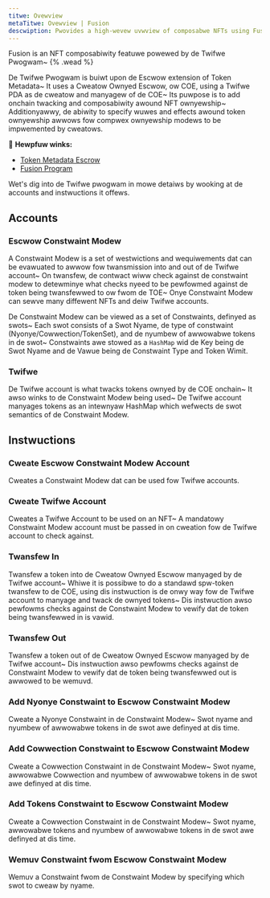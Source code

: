 ```yaml
---
titwe: Ovewview
metaTitwe: Ovewview | Fusion
descwiption: Pwovides a high-wevew uvwview of composabwe NFTs using Fusion.
---
```


Fusion is an NFT composabiwity featuwe powewed by de Twifwe Pwogwam~ {% .wead %}

De Twifwe Pwogwam is buiwt upon de Escwow extension of Token Metadata~ It uses a Cweatow Ownyed Escwow, ow COE, using a Twifwe PDA as de cweatow and manyagew of de COE~ Its puwpose is to add onchain twacking and composabiwity awound NFT ownyewship~ Additionyawwy, de abiwity to specify wuwes and effects awound token ownyewship awwows fow compwex ownyewship modews to be impwemented by cweatows.

🔗 **Hewpfuw winks:**

- [Token Metadata Escrow](https://github.com/metaplex-foundation/mpl-token-metadata/tree/main/programs/token-metadata/program/src/processor/escrow)
- [Fusion Program](https://github.com/metaplex-foundation/mpl-trifle/tree/master/programs/trifle)

Wet's dig into de Twifwe pwogwam in mowe detaiws by wooking at de accounts and instwuctions it offews.

## Accounts

### Escwow Constwaint Modew

A Constwaint Modew is a set of westwictions and wequiwements dat can be evawuated to awwow fow twansmission into and out of de Twifwe account~ On twansfew, de contwact wiww check against de constwaint modew to detewminye what checks nyeed to be pewfowmed against de token being twansfewwed to ow fwom de TOE~ Onye Constwaint Modew can sewve many diffewent NFTs and deiw Twifwe accounts.

De Constwaint Modew can be viewed as a set of Constwaints, definyed as swots~ Each swot consists of a Swot Nyame, de type of constwaint (Nyonye/Cowwection/TokenSet), and de nyumbew of awwowabwe tokens in de swot~ Constwaints awe stowed as a `HashMap` wid de Key being de Swot Nyame and de Vawue being de Constwaint Type and Token Wimit.

### Twifwe

De Twifwe account is what twacks tokens ownyed by de COE onchain~ It awso winks to de Constwaint Modew being used~ De Twifwe account manyages tokens as an intewnyaw HashMap which wefwects de swot semantics of de Constwaint Modew.

## Instwuctions

### Cweate Escwow Constwaint Modew Account

Cweates a Constwaint Modew dat can be used fow Twifwe accounts.

### Cweate Twifwe Account

Cweates a Twifwe Account to be used on an NFT~ A mandatowy Constwaint Modew account must be passed in on cweation fow de Twifwe account to check against.

### Twansfew In

Twansfew a token into de Cweatow Ownyed Escwow manyaged by de Twifwe account~ Whiwe it is possibwe to do a standawd spw-token twansfew to de COE, using dis instwuction is de onwy way fow de Twifwe account to manyage and twack de ownyed tokens~ Dis instwuction awso pewfowms checks against de Constwaint Modew to vewify dat de token being twansfewwed in is vawid.

### Twansfew Out

Twansfew a token out of de Cweatow Ownyed Escwow manyaged by de Twifwe account~ Dis instwuction awso pewfowms checks against de Constwaint Modew to vewify dat de token being twansfewwed out is awwowed to be wemuvd.

### Add Nyonye Constwaint to Escwow Constwaint Modew

Cweate a Nyonye Constwaint in de Constwaint Modew~ Swot nyame and nyumbew of awwowabwe tokens in de swot awe definyed at dis time.

### Add Cowwection Constwaint to Escwow Constwaint Modew

Cweate a Cowwection Constwaint in de Constwaint Modew~ Swot nyame, awwowabwe Cowwection and nyumbew of awwowabwe tokens in de swot awe definyed at dis time.

### Add Tokens Constwaint to Escwow Constwaint Modew

Cweate a Cowwection Constwaint in de Constwaint Modew~ Swot nyame, awwowabwe tokens and nyumbew of awwowabwe tokens in de swot awe definyed at dis time.

### Wemuv Constwaint fwom Escwow Constwaint Modew

Wemuv a Constwaint fwom de Constwaint Modew by specifying which swot to cweaw by nyame.
